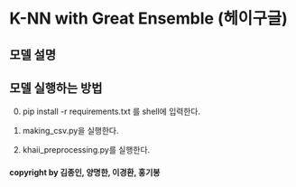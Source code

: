 # K-NN with Great Ensemble (헤이구글)





## 모델 설명







## 모델 실행하는 방법

0. pip install -r requirements.txt 를 shell에 입력한다.

1. making_csv.py을 실행한다.
2. khaii_preprocessing.py를 실행한다.







#### copyright by 김종인, 양명한, 이경환, 홍기봉

